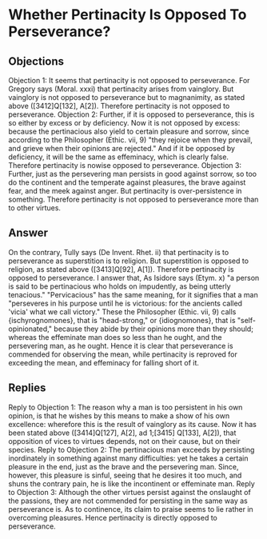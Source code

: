 # Whether Pertinacity Is Opposed To Perseverance?
## Objections
Objection 1: It seems that pertinacity is not opposed to perseverance. For Gregory says (Moral. xxxi) that pertinacity arises from vainglory. But vainglory is not opposed to perseverance but to magnanimity, as stated above ([3412]Q[132], A[2]). Therefore pertinacity is not opposed to perseverance.
Objection 2: Further, if it is opposed to perseverance, this is so either by excess or by deficiency. Now it is not opposed by excess: because the pertinacious also yield to certain pleasure and sorrow, since according to the Philosopher (Ethic. vii, 9) "they rejoice when they prevail, and grieve when their opinions are rejected." And if it be opposed by deficiency, it will be the same as effeminacy, which is clearly false. Therefore pertinacity is nowise opposed to perseverance.
Objection 3: Further, just as the persevering man persists in good against sorrow, so too do the continent and the temperate against pleasures, the brave against fear, and the meek against anger. But pertinacity is over-persistence in something. Therefore pertinacity is not opposed to perseverance more than to other virtues.
## Answer
On the contrary, Tully says (De Invent. Rhet. ii) that pertinacity is to perseverance as superstition is to religion. But superstition is opposed to religion, as stated above ([3413]Q[92], A[1]). Therefore pertinacity is opposed to perseverance.
I answer that, As Isidore says (Etym. x) "a person is said to be pertinacious who holds on impudently, as being utterly tenacious." "Pervicacious" has the same meaning, for it signifies that a man "perseveres in his purpose until he is victorious: for the ancients called 'vicia' what we call victory." These the Philosopher (Ethic. vii, 9) calls {ischyrognomones}, that is "head-strong," or {idiognomones}, that is "self-opinionated," because they abide by their opinions more than they should; whereas the effeminate man does so less than he ought, and the persevering man, as he ought. Hence it is clear that perseverance is commended for observing the mean, while pertinacity is reproved for exceeding the mean, and effeminacy for falling short of it.
## Replies
Reply to Objection 1: The reason why a man is too persistent in his own opinion, is that he wishes by this means to make a show of his own excellence: wherefore this is the result of vainglory as its cause. Now it has been stated above ([3414]Q[127], A[2], ad 1;[3415] Q[133], A[2]), that opposition of vices to virtues depends, not on their cause, but on their species.
Reply to Objection 2: The pertinacious man exceeds by persisting inordinately in something against many difficulties: yet he takes a certain pleasure in the end, just as the brave and the persevering man. Since, however, this pleasure is sinful, seeing that he desires it too much, and shuns the contrary pain, he is like the incontinent or effeminate man.
Reply to Objection 3: Although the other virtues persist against the onslaught of the passions, they are not commended for persisting in the same way as perseverance is. As to continence, its claim to praise seems to lie rather in overcoming pleasures. Hence pertinacity is directly opposed to perseverance.
